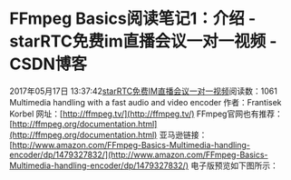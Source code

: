 # FFmpeg Basics阅读笔记1：介绍 - starRTC免费im直播会议一对一视频 - CSDN博客
2017年05月17日 13:37:42[starRTC免费IM直播会议一对一视频](https://me.csdn.net/elesos)阅读数：1061
Multimedia handling with a fast audio and video encoder
作者：Frantisek Korbel
网址：[http://ffmpeg.tv/](http://ffmpeg.tv/)
FFmpeg官网也有推荐：[http://ffmpeg.org/documentation.html](http://ffmpeg.org/documentation.html)
亚马逊链接：[http://www.amazon.com/FFmpeg-Basics-Multimedia-handling-encoder/dp/1479327832/](http://www.amazon.com/FFmpeg-Basics-Multimedia-handling-encoder/dp/1479327832/)
电子版预览如下图所示：
